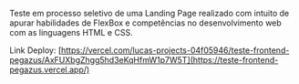 Teste em processo seletivo de uma Landing Page realizado com intuito de apurar habilidades de FlexBox e competências no desenvolvimento web com as linguagens HTML e CSS.

Link Deploy: [https://vercel.com/lucas-projects-04f05946/teste-frontend-pegazus/AxFUXbgZhgg5hd3eKqHfmW1p7W5T](https://teste-frontend-pegazus.vercel.app/)
